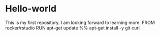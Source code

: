 # Hello-world
This is my first repository.
I am looking forward to learning more.
FROM rocker/rstudio
RUN apt-get update %% apt-get install -y git curl
